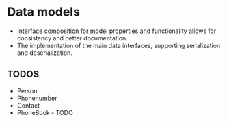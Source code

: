 # Data models

- Interface composition for model properties and functionality allows for consistency and better documentation.
- The implementation of the main data interfaces, supporting serialization and deserialization.

## TODOS

- Person
- Phonenumber
- Contact
- PhoneBook - TODO
